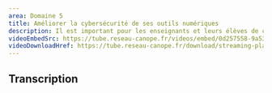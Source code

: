 ```yaml
---
area: Domaine 5
title: Améliorer la cybersécurité de ses outils numériques
description: Il est important pour les enseignants et leurs élèves de connaître les bons réflexes pour protéger leurs données numériques des risques liés à la cybercriminalité. Comment assurer la sécurité de ses connexions, de ses applications et de ses données ? Comment sensibiliser les élèves à la question de la cybersécurité ?
videoEmbedSrc: https://tube.reseau-canope.fr/videos/embed/0d257558-9a53-4951-b0d3-f474bb4778f3
videoDownloadHref: https://tube.reseau-canope.fr/download/streaming-playlists/hls/videos/0d257558-9a53-4951-b0d3-f474bb4778f3-1080-fragmented.mp4
---
```


## Transcription
